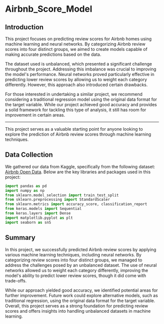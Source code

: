 # Airbnb_Score_Model
## Introduction

This project focuses on predicting review scores for Airbnb homes using machine learning and neural networks. By categorizing Airbnb review scores into four distinct groups, we aimed to create models capable of making accurate predictions based on the data. 

The dataset used is unbalanced, which presented a significant challenge throughout the project. Addressing this imbalance was crucial to improving the model's performance. Neural networks proved particularly effective in predicting lower review scores by allowing us to weight each category differently. However, this approach also introduced certain drawbacks.

For those interested in undertaking a similar project, we recommend considering a traditional regression model using the original data format for the target variable. While our project achieved good accuracy and provides a solid framework for tackling this type of analysis, it still has room for improvement in certain areas.

---

This project serves as a valuable starting point for anyone looking to explore the prediction of Airbnb review scores through machine learning techniques.
## Data Collection

We gathered our data from Kaggle, specifically from the following dataset: [Airbnb Open Data](https://www.kaggle.com/datasets/arianazmoudeh/airbnbopendata).
Below are the key libraries and packages used in this project:

```python
import pandas as pd
import numpy as np
from sklearn.model_selection import train_test_split
from sklearn.preprocessing import StandardScaler
from sklearn.metrics import accuracy_score, classification_report
from keras.models import Sequential
from keras.layers import Dense
import matplotlib.pyplot as plt
import seaborn as snS
```


## Summary

In this project, we successfully predicted Airbnb review scores by applying various machine learning techniques, including neural networks. By categorizing review scores into four distinct groups, we managed to address the challenges posed by an unbalanced dataset. The use of neural networks allowed us to weight each category differently, improving the model's ability to predict lower review scores, though it did come with trade-offs.

While our approach yielded good accuracy, we identified potential areas for further improvement. Future work could explore alternative models, such as traditional regression, using the original data format for the target variable. Overall, this project serves as a strong foundation for predicting review scores and offers insights into handling unbalanced datasets in machine learning.
